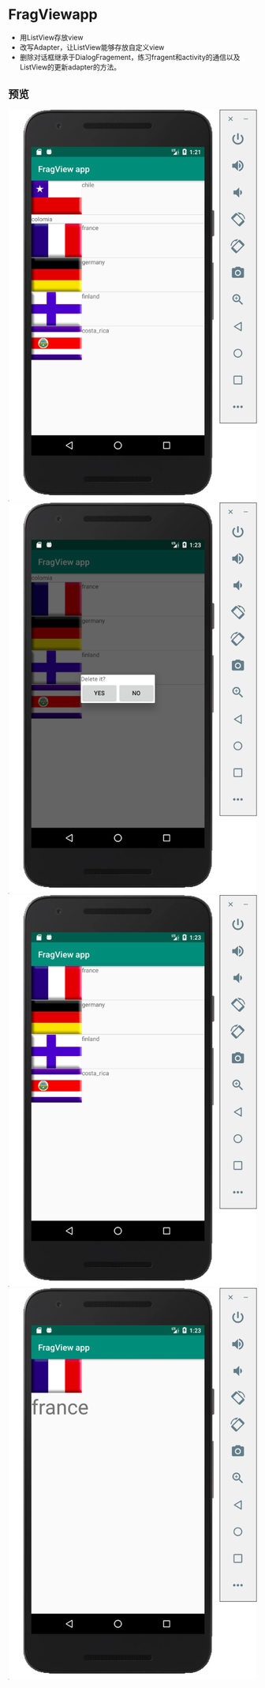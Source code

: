 # FragViewapp
- 用ListView存放view
- 改写Adapter，让ListView能够存放自定义view
- 删除对话框继承于DialogFragement，练习fragent和activity的通信以及ListView的更新adapter的方法。

## 预览

![Preview](https://github.com/Smrtyan/FragViewapp/blob/master/Screen%20Shot%202018-10-18%20at%201.21.45%20PM.png)
![Preview](https://github.com/Smrtyan/FragViewapp/blob/master/Screen%20Shot%202018-10-18%20at%201.23.31%20PM.png)
![Preview](https://github.com/Smrtyan/FragViewapp/blob/master/Screen%20Shot%202018-10-18%20at%201.23.40%20PM.png)
![Preview](https://github.com/Smrtyan/FragViewapp/blob/master/Screen%20Shot%202018-10-18%20at%201.23.47%20PM.png)
